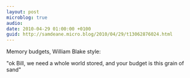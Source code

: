 ```yaml
---
layout: post
microblog: true
audio: 
date: 2010-04-29 01:00:00 +0100
guid: http://samdeane.micro.blog/2010/04/29/t13062876024.html
---
```

Memory budgets, William Blake style:

"ok Bill, we need a whole world stored, and your budget is this grain of sand"
